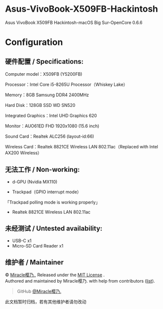 # Asus-VivoBook-X509FB-Hackintosh
Asus VivoBook X509FB Hackintosh-macOS Big Sur-OpenCore 0.6.6

# Configuration

## 硬件配置 / Specifications:

Computer model：X509FB (Y5200FB)

Processor：Intel Core i5-8265U Processor（Whiskey Lake）

Memory：8GB Samsung DDR4 2400MHz

Hard Disk：128GB SSD WD SN520

Integrated Graphics：Intel UHD Graphics 620

Monitor：AUO61ED FHD 1920x1080 (15.6 inch)

Sound Card：Realtek ALC256 (layout-id:66)

Wireless Card：Realtek 8821CE Wireless LAN 802.11ac（Replaced with Intel AX200 Wireless）




## 无法工作 / Non-working:

- d-GPU (Nvidia MX110)

- Trackpad（GPIO interrupt mode）

「Trackpad polling mode is working properly」

- Realtek 8821CE Wireless LAN 802.11ac




## 未经测试 / Untested availability:

- USB-C x1
- Micro-SD Card Reader x1


## 维护者 / Maintainer

© [Miracle樱乃.](https://github.com/Miracle-Sakuno), Released under the [MIT License](./LICENSE) .<br>
Authored and maintained by Miracle樱乃. with help from contributors ([list](https://github.com/Miracle-Sakuno/Asus-VivoBook-X509FB-Hackintosh/graphs/contributors)).

> GitHub [@Miracle樱乃.](https://github.com/Miracle-Sakuno) 

此文档暂时归档，若有其他维护者请勿改动
